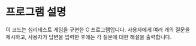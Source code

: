 # 프로그램 설명
이 코드는 심리테스트 게임을 구현한 C 프로그램입니다. 사용자에게 여러 개의 질문을 제시하고, 사용자가 답변을 입력한 후에는 각 질문에 대한 해설을 출력합니다.

